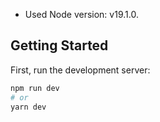 - Used Node version: v19.1.0.

## Getting Started

First, run the development server:

```bash
npm run dev
# or
yarn dev
```
